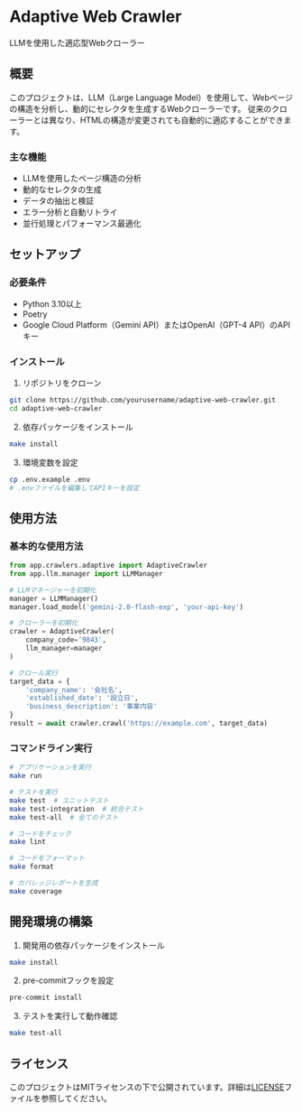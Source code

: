 # Adaptive Web Crawler

LLMを使用した適応型Webクローラー

## 概要

このプロジェクトは、LLM（Large Language Model）を使用して、Webページの構造を分析し、動的にセレクタを生成するWebクローラーです。
従来のクローラーとは異なり、HTMLの構造が変更されても自動的に適応することができます。

### 主な機能

- LLMを使用したページ構造の分析
- 動的なセレクタの生成
- データの抽出と検証
- エラー分析と自動リトライ
- 並行処理とパフォーマンス最適化

## セットアップ

### 必要条件

- Python 3.10以上
- Poetry
- Google Cloud Platform（Gemini API）またはOpenAI（GPT-4 API）のAPIキー

### インストール

1. リポジトリをクローン
```bash
git clone https://github.com/yourusername/adaptive-web-crawler.git
cd adaptive-web-crawler
```

2. 依存パッケージをインストール
```bash
make install
```

3. 環境変数を設定
```bash
cp .env.example .env
# .envファイルを編集してAPIキーを設定
```

## 使用方法

### 基本的な使用方法

```python
from app.crawlers.adaptive import AdaptiveCrawler
from app.llm.manager import LLMManager

# LLMマネージャーを初期化
manager = LLMManager()
manager.load_model('gemini-2.0-flash-exp', 'your-api-key')

# クローラーを初期化
crawler = AdaptiveCrawler(
    company_code='9843',
    llm_manager=manager
)

# クロール実行
target_data = {
    'company_name': '会社名',
    'established_date': '設立日',
    'business_description': '事業内容'
}
result = await crawler.crawl('https://example.com', target_data)
```

### コマンドライン実行

```bash
# アプリケーションを実行
make run

# テストを実行
make test  # ユニットテスト
make test-integration  # 統合テスト
make test-all  # 全てのテスト

# コードをチェック
make lint

# コードをフォーマット
make format

# カバレッジレポートを生成
make coverage
```

## 開発環境の構築

1. 開発用の依存パッケージをインストール
```bash
make install
```

2. pre-commitフックを設定
```bash
pre-commit install
```

3. テストを実行して動作確認
```bash
make test-all
```

## ライセンス

このプロジェクトはMITライセンスの下で公開されています。詳細は[LICENSE](LICENSE)ファイルを参照してください。
